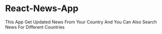 # React-News-App
This App Get Updated News From Your Country And You Can Also Search News For Different Countries
